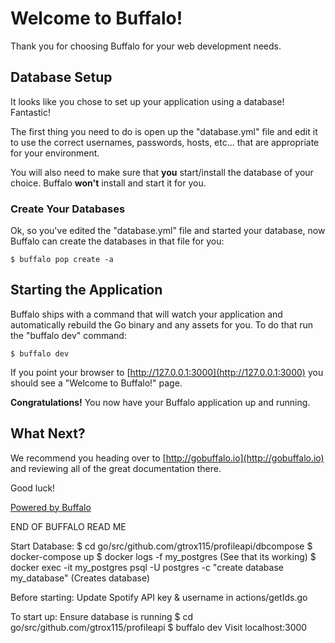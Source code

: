 # Welcome to Buffalo!

Thank you for choosing Buffalo for your web development needs.

## Database Setup

It looks like you chose to set up your application using a database! Fantastic!

The first thing you need to do is open up the "database.yml" file and edit it to use the correct usernames, passwords, hosts, etc... that are appropriate for your environment.

You will also need to make sure that **you** start/install the database of your choice. Buffalo **won't** install and start it for you.

### Create Your Databases

Ok, so you've edited the "database.yml" file and started your database, now Buffalo can create the databases in that file for you:

	$ buffalo pop create -a

## Starting the Application

Buffalo ships with a command that will watch your application and automatically rebuild the Go binary and any assets for you. To do that run the "buffalo dev" command:

	$ buffalo dev

If you point your browser to [http://127.0.0.1:3000](http://127.0.0.1:3000) you should see a "Welcome to Buffalo!" page.

**Congratulations!** You now have your Buffalo application up and running.

## What Next?



We recommend you heading over to [http://gobuffalo.io](http://gobuffalo.io) and reviewing all of the great documentation there.

Good luck!

[Powered by Buffalo](http://gobuffalo.io)

END OF BUFFALO READ ME



Start Database:
	$ cd go/src/github.com/gtrox115/profileapi/dbcompose
	$ docker-compose up
	$ docker logs -f my_postgres (See that its working)
	$ docker exec -it my_postgres psql -U postgres -c "create database my_database" (Creates database)

Before starting:
	Update Spotify API key & username in actions/getIds.go

To start up:
	Ensure database is running
	$ cd go/src/github.com/gtrox115/profileapi
	$ buffalo dev
	Visit localhost:3000